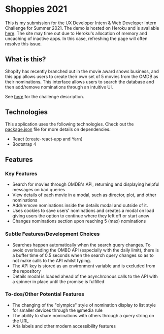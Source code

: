 
# Shoppies 2021

This is my submission for the UX Developer Intern & Web Developer Intern Challenge
for Summer 2021. The demo is hosted on Heroku and is available [here](https://shopify-challenge-2021.herokuapp.com/). The site may time out due to Heroku's allocation of memory and uncaching of inactive apps. In this case, refreshing the page will often resolve this issue.

## What is this?

Shopify has recently branched out in the movie award shows business, and this app
allows users to create their own set of 5 movies from the OMDB as their nominations.
This interface allows users to search the database and then add/remove nominations through an intuitive UI.

See [here](https://docs.google.com/document/d/1AZO0BZwn1Aogj4f3PDNe1mhq8pKsXZxtrG--EIbP_-w/edit#) for the challenge description.

## Technologies
This application uses the following technologies. Check out the [package.json](https://github.com/bqin01/shopify-challenge-2021/blob/master/package.json) file for more details on dependencies.

 - React (create-react-app and Yarn)
 - Bootstrap 4

## Features

### Key Features

 - Search for movies through OMDB's API, returning and displaying helpful messages on bad queries
 - View details of each movie in a modal, such as director, plot, and other nominations
 - Add/remove nominations inside the details modal and outside of it.
 - Uses cookies to save users' nominations and creates a modal on load giving users the option to continue where they left off or start anew
 - Changes nominations section upon reaching 5 (max) nominations

### Subtle Features/Development Choices

- Searches happen automatically when the search query changes. To avoid overloading the OMBD API (especially with the daily limit), there is a buffer time of 0.5 seconds when the search query changes so as to not make calls to the API whilst typing.
- The API key is stored as an environment variable and is excluded from the repository
- Details modal is loaded ahead of the asynchronous calls to the API with a spinner in place until the promise is fulfilled

### To-dos/Other Potential Features

- The changing of the "olympics" style of nomination display to list style for smaller devices through the @media rule
- The ability to share nominations with others through a query string on the URL
- Aria labels and other modern accessibility features

